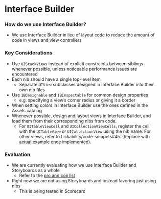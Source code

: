 # Interface Builder
### How do we use Interface Builder?
* We use Interface Builder in lieu of layout code to reduce the amount of code in views and view controllers

### Key Considerations
* Use `UIStackViews` instead of explicit constraints between siblings whenever possible, unless noticeable performance issues are encountered
* Each nib should have a single top-level item
   * Separate `UIView` subclasses designed in Interface Builder into their own nib files
* Use `IBDesignable` and `IBInspectable` for common design properties 
    * e.g. specifying a view’s corner radius or giving it a border
* When setting colors in Interface Builder use the ones defined in the Assets catalog
* Whenever possible, design and layout views in Interface Builder, and load them from their corresponding nibs from code. 
    * For `UITableViewCell` and `UICollectionViewCells`, register the cell with the `UITableView` or `UICollectionView` using the nib name. For other views, refer to Lickability/code-snippets#45. (Replace with actual example once implemented).

### Evaluation
* We are currently evaluating how we use Interface Builder and Storyboards as a whole
    * Refer to the [pro and con list](https://github.com/Lickability/swift-style-guide/issues/14)
* Right now we are not using Storyboards and instead favoring just using nibs
    * This is being tested in Scorecard
	
